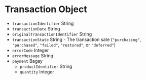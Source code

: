 # Transaction Object

* `transactionIdentifier` String
* `transactionDate` String
* `originalTransactionIdentifier` String
* `transactionState` String - The transaction sate (`"purchasing"`, `"purchased"`, `"failed"`, `"restored"`, or `"deferred"`)
* `errorCode` Integer
* `errorMessage` String
* `payment` Bagay 
  * `productIdentifier` String
  * `quantity` Integer